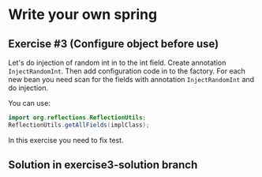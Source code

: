 # Write your own spring
## Exercise #3 (Configure object before use)
Let's do injection of random int in to the int field.
Create annotation ```InjectRandomInt```. Then add configuration code in to the factory. For each new bean you need scan for the fields with annotation ```InjectRandomInt``` and do injection. 

You can use:
```java
import org.reflections.ReflectionUtils;
ReflectionUtils.getAllFields(implClass);
```

In this exercise you need to fix test.
## Solution in __exercise3-solution__ branch